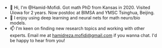 - 👋 Hi, I'm @Hamid-Mofidi. Got math PhD from Kansas in 2020. Visited Uiowa for 2 years. Now postdoc at BIMSA and YMSC Tsinghua, Beijing.
- 🌱 I enjoy using deep learning and neural nets for math neuro/bio models.  
- 📫 I'm keen on finding new research topics and working with other experts. Email me at hamidreza.mofidi@gmail.com if you wanna chat. I'd be happy to hear from you!

<!---
Hamid-Mofidi/Hamid-Mofidi is a ✨ special ✨ repository because its `README.md` (this file) appears on your GitHub profile.
You can click the Preview link to take a look at your changes.
--->

